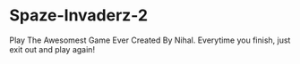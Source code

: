 # Spaze-Invaderz-2
Play The Awesomest Game Ever Created By Nihal.
Everytime you finish, just exit out and play again!
